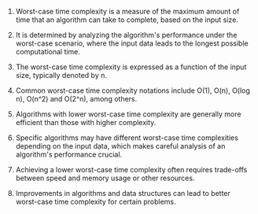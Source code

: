 

1. Worst-case time complexity is a measure of the maximum amount of time that an algorithm can take to complete, based on the input size.

2. It is determined by analyzing the algorithm's performance under the worst-case scenario, where the input data leads to the longest possible computational time.

3. The worst-case time complexity is expressed as a function of the input size, typically denoted by n.

4. Common worst-case time complexity notations include O(1), O(n), O(log n), O(n^2) and O(2^n), among others.

5. Algorithms with lower worst-case time complexity are generally more efficient than those with higher complexity.

6. Specific algorithms may have different worst-case time complexities depending on the input data, which makes careful analysis of an algorithm's performance crucial.

7. Achieving a lower worst-case time complexity often requires trade-offs between speed and memory usage or other resources.

8. Improvements in algorithms and data structures can lead to better worst-case time complexity for certain problems.